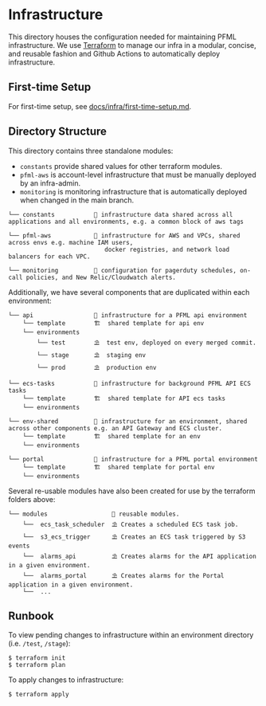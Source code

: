 # Infrastructure

This directory houses the configuration needed for maintaining PFML infrastructure.
We use [Terraform](https://terraform.io) to manage our infra in a modular, concise, and reusable fashion and Github Actions to automatically deploy infrastructure.

## First-time Setup

For first-time setup, see [docs/infra/first-time-setup.md](../docs/infra/1-first-time-setup.md).

## Directory Structure

This directory contains three standalone modules:

- `constants` provide shared values for other terraform modules.
- `pfml-aws` is account-level infrastructure that must be manually deployed by an infra-admin.
- `monitoring` is monitoring infrastructure that is automatically deployed when changed in the main branch.

```
└── constants           🏡 infrastructure data shared across all applications and all environments, e.g. a common block of aws tags

└── pfml-aws            🏡 infrastructure for AWS and VPCs, shared across envs e.g. machine IAM users,
                           docker registries, and network load balancers for each VPC.

└── monitoring          🏡 configuration for pagerduty schedules, on-call policies, and New Relic/Cloudwatch alerts.
```

Additionally, we have several components that are duplicated within each environment:

```
└── api                 🏡 infrastructure for a PFML api environment
    └── template        🏗  shared template for api env
    └── environments
        └── test        ⛱  test env, deployed on every merged commit.
        └── stage       ⛱  staging env
        └── prod        ⛱  production env

└── ecs-tasks           🏡 infrastructure for background PFML API ECS tasks
    └── template        🏗  shared template for API ecs tasks
    └── environments

└── env-shared          🏡 infrastructure for an environment, shared across other components e.g. an API Gateway and ECS cluster.
    └── template        🏗  shared template for an env
    └── environments

└── portal              🏡 infrastructure for a PFML portal environment
    └── template        🏗  shared template for portal env
    └── environments
```

Several re-usable modules have also been created for use by the terraform folders above:

```
└── modules                  🏡 reusable modules.
    └──  ecs_task_scheduler  ⛱ Creates a scheduled ECS task job.
    └──  s3_ecs_trigger      ⛱ Creates an ECS task triggered by S3 events
    └──  alarms_api          ⛱ Creates alarms for the API application in a given environment.
    └──  alarms_portal       ⛱ Creates alarms for the Portal application in a given environment.
    └──  ...
```

## Runbook

To view pending changes to infrastructure within an environment directory (i.e. `/test`, `/stage`):

```
$ terraform init
$ terraform plan
```

To apply changes to infrastructure:

```
$ terraform apply
```
